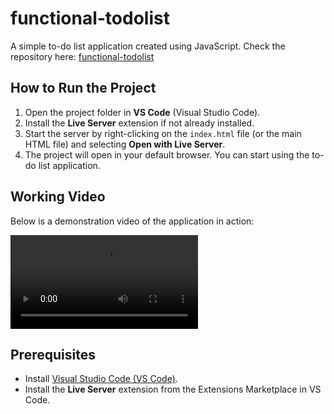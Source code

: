 # functional-todolist

A simple to-do list application created using JavaScript.
Check the repository here: [functional-todolist](https://github.com/Hinal05/functional-todolist)

## How to Run the Project

1. Open the project folder in **VS Code** (Visual Studio Code).
2. Install the **Live Server** extension if not already installed.
3. Start the server by right-clicking on the `index.html` file (or the main HTML file) and selecting **Open with Live Server**.
4. The project will open in your default browser. You can start using the to-do list application.

## Working Video

Below is a demonstration video of the application in action:

![To-Do List Demo Video](assets/video.webm "To-Do List Application in Action")

## Prerequisites

- Install [Visual Studio Code (VS Code)](https://code.visualstudio.com/).
- Install the **Live Server** extension from the Extensions Marketplace in VS Code.
